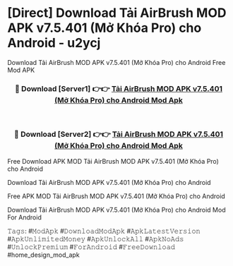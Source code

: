 # [Direct] Download Tải AirBrush MOD APK v7.5.401 (Mở Khóa Pro) cho Android - u2ycj
Download Tải AirBrush MOD APK v7.5.401 (Mở Khóa Pro) cho Android Free Mod APK

<div align="center">
<h3>🔴 Download [Server1] 👉👉 <a href="https://apk-comot.site?title=Tải_AirBrush_MOD_APK_v7.5.401_(Mở_Khóa_Pro)_cho_Android">Tải AirBrush MOD APK v7.5.401 (Mở Khóa Pro) cho Android Mod Apk</a></h3><br>

<h3>🔴 Download [Server2] 👉👉 <a href="https://apk-comot.site?title=Tải_AirBrush_MOD_APK_v7.5.401_(Mở_Khóa_Pro)_cho_Android">Tải AirBrush MOD APK v7.5.401 (Mở Khóa Pro) cho Android Mod Apk</a></h3>
</div>


Free Download APK MOD Tải AirBrush MOD APK v7.5.401 (Mở Khóa Pro) cho Android

Download Tải AirBrush MOD APK v7.5.401 (Mở Khóa Pro) cho Android 

Free APK MOD Tải AirBrush MOD APK v7.5.401 (Mở Khóa Pro) cho Android 

Download Tải AirBrush MOD APK v7.5.401 (Mở Khóa Pro) cho Android Mod For Android

𝚃𝚊𝚐𝚜: #𝙼𝚘𝚍𝙰𝚙𝚔 #𝙳𝚘𝚠𝚗𝚕𝚘𝚊𝚍𝙼𝚘𝚍𝙰𝚙𝚔 #𝙰𝚙𝚔𝙻𝚊𝚝𝚎𝚜𝚝𝚅𝚎𝚛𝚜𝚒𝚘𝚗 #𝙰𝚙𝚔𝚄𝚗𝚕𝚒𝚖𝚒𝚝𝚎𝚍𝙼𝚘𝚗𝚎𝚢 #𝙰𝚙𝚔𝚄𝚗𝚕𝚘𝚌𝚔𝙰𝚕𝚕 #𝙰𝚙𝚔𝙽𝚘𝙰𝚍𝚜 #𝚄𝚗𝚕𝚘𝚌𝚔𝙿𝚛𝚎𝚖𝚒𝚞𝚖 #𝙵𝚘𝚛𝙰𝚗𝚍𝚛𝚘𝚒𝚍 #𝙵𝚛𝚎𝚎𝙳𝚘𝚠𝚗𝚕𝚘𝚊𝚍 #home_design_mod_apk